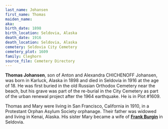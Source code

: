 ```yaml
---
last_name: Johansen
first_name: Thomas
maiden_name: 
aka: 
birth_date: 1898
birth_location: Seldovia, Alaska
death_date: 1916
death_location: Seldovia, Alaska
cemetery: Seldovia City Cemetery
cemetery_plot: 1609
family: Cleghorn
source_file: Cemetery Directory
---
```


**Thomas Johansen**, son of Anton and Alexandra CHICHENOFF Johansen, was born in Karluck, Alaska in 1898 and died in Seldovia in 1916 at the age of 18.  He was first buried in the old Russian Orthodox Cemetery near the beach, but his grave was part of the re-burial in the City Cemetery as part of the urban renewal project after the 1964 earthquake. He is in Plot #1609. 

Thomas and Mary were living in San Francisco, California in 1910, in a Protestant Orphan Asylum Society orphanage. Their father was widowed and living in Kenai, Alaska. His sister Mary became a wife of [**Frank Burgin**](./Burgin_Francis_Henry.md) in Seldovia.